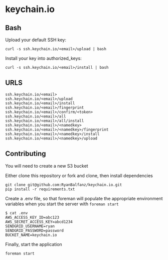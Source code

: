 # keychain.io

Bash
----
Upload your default SSH key:

    curl -s ssh.keychain.io/<email>/upload | bash

Install your key into authorized_keys:

    curl -s ssh.keychain.io/<email>/install | bash

URLS
----
    ssh.keychain.io/<email>
    ssh.keychain.io/<email>/upload
    ssh.keychain.io/<email>/install
    ssh.keychain.io/<email>/fingerprint
    ssh.keychain.io/<email>/confirm/<token>
    ssh.keychain.io/<email>/all
    ssh.keychain.io/<email>/all/install
    ssh.keychain.io/<email>/<namedkey>
    ssh.keychain.io/<email>/<namedkey>/fingerprint
    ssh.keychain.io/<email>/<namedkey>/install
    ssh.keychain.io/<email>/<namedkey>/upload

Contributing
------------
You will need to create a new S3 bucket

Either clone this repository or fork and clone, then install dependencies

    git clone git@github.com:RyanBalfanz/keychain.io.git
    pip install -r requirements.txt

Create a .env file, so that foreman will populate the appropriate environment variables when you start the server with `foreman start`

    $ cat .env
    AWS_ACCESS_KEY_ID=abc123
    AWS_SECRET_ACCESS_KEY=abcd1234
    SENDGRID_USERNAME=ryan
    SENDGRID_PASSWORD=password
    BUCKET_NAME=keychain.io

Finally, start the application

    foreman start
